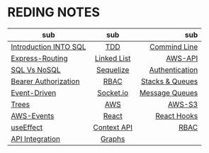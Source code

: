 # REDING NOTES

| sub   |      sub      |  sub  |
|----------|:-------------:|------:|
| [Introduction INTO SQL](./SQL/Exrcise/Exercise.md) |  [TDD](./Tdd/tdd.md) | [Commind Line](./commenLine/commend.md) |
| [Express-Routing](./Express-Routing/Express-Routing.md) |    [Linked List](./LinkedLists/linkedList.md)  |  [AWS-API](./AWS-API/README.md) |
| [SQL Vs NoSQL](./DataModeling/SQL-NoSQL.md) | [Sequelize](./sequelizeNormalization/sequelize.md)|     [Authentication](./Authentication/authentication.md) |
| [Bearer Authorization](./Authorization/Authorization.md) | [RBAC](./AccessControl/ACL.md) |   [Stacks & Queues](./StacksAndQueues/StacksAndQueues.md) |
| [Event-Driven](./EventDriven/README.md) | [Socket.io](./Socket.io/README.md) |    [Message Queues](./MessageQueues/README.md) |
| [Trees](./Trees/README.md) | [AWS](./AWS/README.md) |    [AWS-S3](./AWS-s3/README.md) |
|[AWS-Events](./AWS-Events/README.md)| [React](./react/README.md)  |  [React Hooks](./react-hook/README.md)  |
| [useEffect](./react-useeffects/README.md) | [Context API](./context-api/README.md) |  [RBAC](./AuthReact/README.md)   |
| [API Integration](./API-Integration/README.md) | [Graphs](./Graphs/README.md) |   |


<!-- | col 3 is | right-aligned |    $1 | -->
